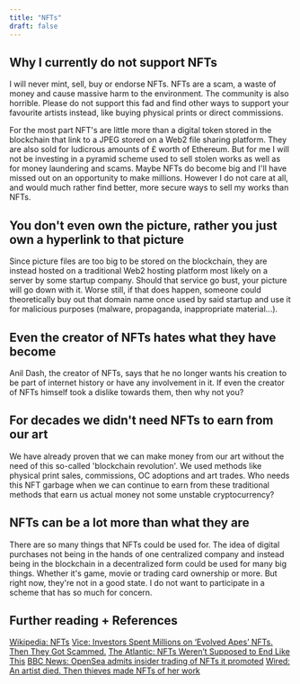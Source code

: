 ```yaml
---
title: "NFTs"
draft: false
---
```


## Why I currently do not support NFTs
I will never mint, sell, buy or endorse NFTs. NFTs are a scam, a waste of money and cause massive harm to the environment. The community is also horrible. Please do not support this fad and find other ways to support your favourite artists instead, like buying physical prints or direct commissions.

For the most part NFT's are little more than a digital token stored in the blockchain that link to a JPEG stored on a Web2 file sharing platform. They are also sold for ludicrous amounts of £ worth of Ethereum. But for me I will not be investing in a pyramid scheme used to sell stolen works as well as for money laundering and scams. Maybe NFTs do become big and I'll have missed out on an opportunity to make millions. However I do not care at all, and would much rather find better, more secure ways to sell my works than NFTs.

## You don't even own the picture, rather you just own a hyperlink to that picture
Since picture files are too big to be stored on the blockchain, they are instead hosted on a traditional Web2 hosting platform most likely on a server by some startup company. Should that service go bust, your picture will go down with it. Worse still, if that does happen, someone could theoretically buy out that domain name once used by said startup and use it for malicious purposes (malware, propaganda, inappropriate material...).

## Even the creator of NFTs hates what they have become
Anil Dash, the creator of NFTs, says that he no longer wants his creation to be part of internet history or have any involvement in it. If even the creator of NFTs himself took a dislike towards them, then why not you?

## For decades we didn't need NFTs to earn from our art
We have already proven that we can make money from our art without the need of this so-called 'blockchain revolution'. We used methods like physical print sales, commissions, OC adoptions and art trades. Who needs this NFT garbage when we can continue to earn from these traditional methods that earn us actual money not some unstable cryptocurrency?

## NFTs can be a lot more than what they are
There are so many things that NFTs could be used for. The idea of digital purchases not being in the hands of one centralized company and instead being in the blockchain in a decentralized form could be used for many big things. Whether it's game, movie or trading card ownership or more. But right now, they're not in a good state. I do not want to participate in a scheme that has so much for concern.

## Further reading + References
[Wikipedia: NFTs](https://en.wikipedia.org/wiki/Non-fungible_token)
[Vice: Investors Spent Millions on ‘Evolved Apes’ NFTs. Then They Got Scammed.](https://www.vice.com/en/article/y3dyem/investors-spent-millions-on-evolved-apes-nfts-then-they-got-scammed)
[The Atlantic: NFTs Weren’t Supposed to End Like This](https://www.theatlantic.com/ideas/archive/2021/04/nfts-werent-supposed-end-like/618488/)
[BBC News: OpenSea admits insider trading of NFTs it promoted](https://www.bbc.co.uk/news/technology-58585342)
[Wired: An artist died. Then thieves made NFTs of her work](https://www.wired.co.uk/article/nft-fraud-qinni-art)
